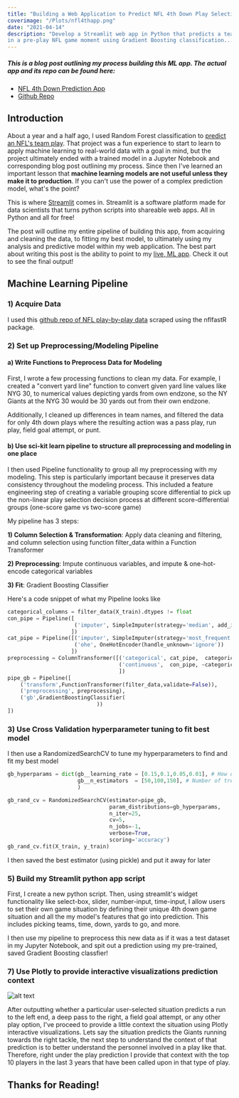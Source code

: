```yaml
---
title: "Building a Web Application to Predict NFL 4th Down Play Selection"
coverimage: "/Plots/nfl4thapp.png"
date: "2021-04-14"
description: "Develop a Streamlit web app in Python that predicts a team’s specific 4th down play selection
in a pre-play NFL game moment using Gradient Boosting classification...."
---
```


##### This is a blog post outlining my process building this ML app. The actual app and its repo can be found here:

- [NFL 4th Down Prediction App](https://share.streamlit.io/shahv1057/nfl_4thdown/4thdown_st.py)
- [Github Repo](https://github.com/shahv1057/NFL_4thdown)

## Introduction

About a year and a half ago, I used Random Forest classification to [predict an NFL's team play](https://veeraldoesdata.com/nfl-random-forest). That project was a fun experience to start to learn to apply machine learning to real-world data with a goal in mind, but the project ultimately ended with a trained model in a Jupyter Notebook and corresponding blog post outlining my process. Since then I've learned an important lesson that **machine learning models are not useful unless they make it to production**. If you can't use the power of a complex prediction model, what's the point?

This is where [Streamlit](https://streamlit.io) comes in. Streamlit is a software platform made for data scientists that turns python scripts into shareable web apps. All in Python and all for free!

The post will outline my entire pipeline of building this app, from acquiring and cleaning the data, to fitting my best model, to ultimately using my analysis and predictive model within my web application. The best part about writing this post is the ability to point to my [live, ML app](https://share.streamlit.io/shahv1057/nfl_4thdown/4thdown_st.py). Check it out to see the final output!

## Machine Learning Pipeline

### 1) Acquire Data

I used this [github repo of NFL play-by-play data](https://github.com/nflverse/nflfastR-data/blob/master/data/) scraped using the nflfastR package.

### 2) Set up Preprocessing/Modeling Pipeline

#### a) Write Functions to Preprocess Data for Modeling

First, I wrote a few processing functions to clean my data. For example, I created a "convert yard line" function to convert given yard line values like NYG 30, to numerical values depicting yards from own endzone, so the NY Giants at the NYG 30 would be 30 yards out from their own endzone.

Additionally, I cleaned up differences in team names, and filtered the data for only 4th down plays where the resulting action was a pass play, run play, field goal attempt, or punt.

#### b) Use sci-kit learn pipeline to structure all preprocessing and modeling in one place

I then used Pipeline functionality to group all my preprocessing with my modeling. This step is particularly important because it preserves data consistency throughout the modeling process. This included a feature engineering step of creating a variable grouping score differential to pick up the non-linear play selection decision process at different score-differential groups (one-score game vs two-score game)

My pipeline has 3 steps:

**1) Column Selection & Transformation**: Apply data cleaning and filtering, and column selection using function filter_data within a Function Transformer

**2) Preprocessing**: Impute continuous variables, and impute & one-hot-encode categorical variables

**3) Fit**: Gradient Boosting Classifier

Here's a code snippet of what my Pipeline looks like

```python
categorical_columns = filter_data(X_train).dtypes != float
con_pipe = Pipeline([
                     ('imputer', SimpleImputer(strategy='median', add_indicator=True))
                    ])
cat_pipe = Pipeline([('imputer', SimpleImputer(strategy='most_frequent', add_indicator=True)),
                     ('ohe', OneHotEncoder(handle_unknown='ignore'))
                    ])
preprocessing = ColumnTransformer([('categorical', cat_pipe,  categorical_columns),
                                   ('continuous',  con_pipe, ~categorical_columns),
                                   ])
pipe_gb = Pipeline([
    ('transform',FunctionTransformer(filter_data,validate=False)),
    ('preprocessing', preprocessing),
    ('gb',GradientBoostingClassifier(
                            ))
])
```

### 3) Use Cross Validation hyperparameter tuning to fit best model

I then use a RandomizedSearchCV to tune my hyperparameters to find and fit my best model

```python
gb_hyperparams = dict(gb__learning_rate = [0.15,0.1,0.05,0.01], # How quickly should GB Classifier adjust weights to get to optimal value
                      gb__n_estimators  = [50,100,150], # Number of trees
                      )

gb_rand_cv = RandomizedSearchCV(estimator=pipe_gb,
                                param_distributions=gb_hyperparams,
                                n_iter=25,
                                cv=5,
                                n_jobs=-1,
                                verbose=True,
                                scoring='accuracy')
gb_rand_cv.fit(X_train, y_train)
```

I then saved the best estimator (using pickle) and put it away for later

### 5) Build my Streamlit python app script

First, I create a new python script. Then, using streamlit's widget functionality like select-box, slider, number-input, time-input, I allow users to set their own game situation by defining their unique 4th down game situation and all the my model's features that go into prediction. This includes picking teams, time, down, yards to go, and more.

I then use my pipeline to preprocess this new data as if it was a test dataset in my Jupyter Notebook, and spit out a prediction using my pre-trained, saved Gradient Boosting classfier!

### 7) Use Plotly to provide interactive visualizations prediction context

![alt text](/Plots/nfl4thplot.png "Logo Title Text 1")

After outputting whether a particular user-selected situation predicts a run to the left end, a deep pass to the right, a field goal attempt, or any other play option, I've proceed to provide a little context the situation using Plotly interactive visualizations. Lets say the situation predicts the Giants running towards the right tackle, the next step to understand the context of that prediction is to better understand the personnel involved in a play like that. Therefore, right under the play prediction I provide that context with the top 10 players in the last 3 years that have been called upon in that type of play.

## Thanks for Reading!
